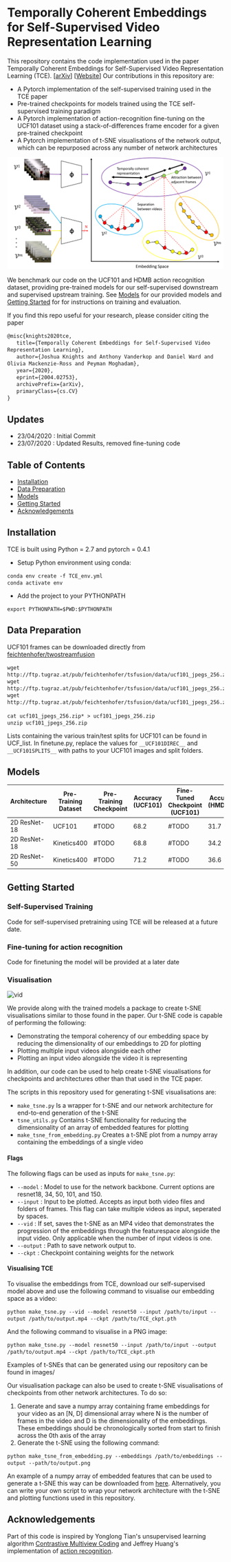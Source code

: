 # Temporally Coherent Embeddings for Self-Supervised Video Representation Learning
This repository contains the code implementation used in the paper Temporally Coherent Embeddings for Self-Supervised Video Representation Learning (TCE). \[[arXiv](https://arxiv.org/abs/2004.02753)] \[[Website](https://csiro-robotics.github.io/TCE-Webpage/)]  Our contributions in this repository are:
- A Pytorch implementation of the self-supervised training used in the TCE paper
- Pre-trained checkpoints for models trained using the TCE self-supervised training paradigm
- A Pytorch implementation of action-recognition fine-tuning on the UCF101 dataset using a stack-of-differences frame encoder for a given pre-trained checkpoint
- A Pytorch implementation of t-SNE visualisations of the network output, which can be repurposed across any number of network architectures

![Network Architecture](images/TCE.png)

We benchmark our code on the UCF101 and HDMB action recognition dataset, providing pre-trained models for our self-supervised downstream and supervised upstream training.  See [Models](#models) for our provided models and [Getting Started](#getting-started) for for instructions on training and evaluation.

If you find this repo useful for your research, please consider citing the paper
 ```
@misc{knights2020tce,
    title={Temporally Coherent Embeddings for Self-Supervised Video Representation Learning},
    author={Joshua Knights and Anthony Vanderkop and Daniel Ward and Olivia Mackenzie-Ross and Peyman Moghadam},
    year={2020},
    eprint={2004.02753},
    archivePrefix={arXiv},
    primaryClass={cs.CV}
}
 ```



## Updates
- 23/04/2020 : Initial Commit
- 23/07/2020 : Updated Results, removed fine-tuning code


## Table of Contents

- [Installation](#installation)
- [Data Preparation](#data-preparation)
- [Models](#models)
- [Getting Started](#getting-started)
- [Acknowledgements](#acknowledgements)

<a name="installation"></a>
## Installation

TCE is built using Python = 2.7 and pytorch = 0.4.1

- Setup Python environment using conda:
```
conda env create -f TCE_env.yml
conda activate env
```
- Add the project to your PYTHONPATH
```
export PYTHONPATH=$PWD:$PYTHONPATH
```
<a name="data-preparation"></a>



## Data Preparation

UCF101 frames can be downloaded directly from [feichtenhofer/twostreamfusion](https://github.com/feichtenhofer/twostreamfusion)
```
wget http://ftp.tugraz.at/pub/feichtenhofer/tsfusion/data/ucf101_jpegs_256.zip.001
wget http://ftp.tugraz.at/pub/feichtenhofer/tsfusion/data/ucf101_jpegs_256.zip.002
wget http://ftp.tugraz.at/pub/feichtenhofer/tsfusion/data/ucf101_jpegs_256.zip.003

cat ucf101_jpegs_256.zip* > ucf101_jpegs_256.zip
unzip ucf101_jpegs_256.zip
```
Lists containing the various train/test splits for UCF101 can be found in UCF_list.  In finetune.py, replace the values for `__UCF101DIREC__` and `__UCF101SPLITS__` with paths to your UCF101 images and split folders.



<a name="models"></a>

## Models
| Architecture | Pre-Training Dataset | Pre-Training Checkpoint | Accuracy (UCF101) | Fine-Tuned Checkpoint (UCF101) | Accuracy  (HMDB51) | Fine-Tuned Checkpoint (HMDB51) |
|--------------|----------------------|-------------------------|-------------------|--------------------------------|--------------------|--------------------------------|
| 2D ResNet-18 | UCF101               | #TODO                   | 68.2              | #TODO                          | 31.7               | #TODO                          |
| 2D ResNet-18 | Kinetics400          | #TODO                   | 68.8              | #TODO                          | 34.2               | #TODO                          |
| 2D ResNet-50 | Kinetics400          | #TODO                   | 71.2              | #TODO                          | 36.6               | #TODO                          |

## Getting Started

### Self-Supervised Training
Code for self-supervised pretraining using TCE will be released at a future date. 

### Fine-tuning for action recognition
Code for finetuning the model will be provided at a later date
<!-- We provide `finetune.py` for fine-tuning the network on the UCF101 action recognition dataset from an existing checkpoint, such as imagenet pre-training or our self-supervised training.

#### Flags
The following flags can be used to adjust the configuration of the fine-tuning:
- `--weights` : Path to initial pre-trained weights for fine-tuning
- `--resume` : Path to partially fine-tuned checkpoint to resume from
- `--savedir` : Path to save models and tensorboards to
- `--model` : Model to use for the network backbone.  Current options are resnet18, 34, 50, 101, and 150.
- `--split` : Choice of train/test split 01, 02, or 03.
- `--evaluate` : Only run evaluation on a given checkpoint

Additional flags can be found by looking inside `finetune.py`

#### Inference demo with finetuned model
Run the finetune script in evaluation mode with the following command:
```
python finetune.py --evaluate --model resnet50 --split 01 --resume /path/to/checkpoint.pth --savedir /path/to/savedir 
```
#### Fine-tuning from a pre-trained checkpoint
Run the finetune script in training mode with the following command:
```
python finetune.py --model resnet50 --split 01 --weights /path/to/weights.pth --savedir /path/to/savedir 
```
 -->


### Visualisation
![vid](images/video_tsne_example.gif)

We provide along with the trained models a package to create t-SNE visualisations similar to those found in the paper.  Our t-SNE code is capable of performing the following:
- Demonstrating the temporal coherency of our embedding space by reducing the dimensionality of our embeddings to 2D for plotting
- Plotting multiple input videos alongside each other
- Plotting an input video alongside the video it is representing

In addition, our code can be used to help create t-SNE visualisations for checkpoints and architectures other than that used in the TCE paper.  

The scripts in this repository used for generating t-SNE visualisations are:
- `make_tsne.py` Is a wrapper for t-SNE and our network architecture for end-to-end generation of the t-SNE
- `tsne_utils.py` Contains t-SNE functionality for reducing the dimensionality of an array of embedded features for plotting
- `make_tsne_from_embedding.py` Creates a t-SNE plot from a numpy array containing the embeddings of a single video

#### Flags
The following flags can be used as inputs for `make_tsne.py`:
- `--model` : Model to use for the network backbone.  Current options are resnet18, 34, 50, 101, and 150.
- `--input` : Input to be plotted.  Accepts as input both video files and folders of frames.  This flag can take multiple videos as input, seperated by spaces.
- `--vid` : If set, saves the t-SNE as an MP4 video that demonstrates the progression of the embeddings through the featurespace alongside the input video.  Only applicable when the number of input videos is one.
- `--output` : Path to save network output to.
- `--ckpt` : Checkpoint containing weights for the network

#### Visualising TCE
To visualise the embeddings from TCE, download our self-supervised model above and use the following command to visualise our embedding space as a video:
```
python make_tsne.py --vid --model resnet50 --input /path/to/input --output /path/to/output.mp4 --ckpt /path/to/TCE_ckpt.pth
```
And the following command to visualise in a PNG image:
```
python make_tsne.py --model resnet50 --input /path/to/input --output /path/to/output.mp4 --ckpt /path/to/TCE_ckpt.pth
```
Examples of t-SNEs that can be generated using our repository can be found in images/

Our visualisation package can also be used to create t-SNE visualisations of checkpoints from other network architectures.  To do so:
1. Generate and save a numpy array containing frame embeddings for your video as an [N, D] dimensional array where N is the number of frames in the video and D is the dimensionality of the embeddings.  These embeddings should be chronologically sorted from start to finish across the 0th axis of the array
2. Generate the t-SNE using the following command:
```
python make_tsne_from_embedding.py --embeddings /path/to/embeddings --output --path/to/output.png
```
An example of a numpy array of embedded features that can be used to generate a t-SNE this way can be downloaded from [here](https://drive.google.com/file/d/1UAvgiRU67DCII653BU8F51oZpXsuHoa2/view?usp=sharing).  Alternatively, you can write your own script to wrap your network architecture with the t-SNE and plotting functions used in this repository.

<a name="acknowledgements"></a>



## Acknowledgements
Part of this code is inspired by Yonglong Tian's unsupervised learning algorithm [Contrastive Multiview Coding](https://github.com/HobbitLong/CMC) and Jeffrey Huang's implementation of [action recognition](https://github.com/jeffreyyihuang/two-stream-action-recognition).





